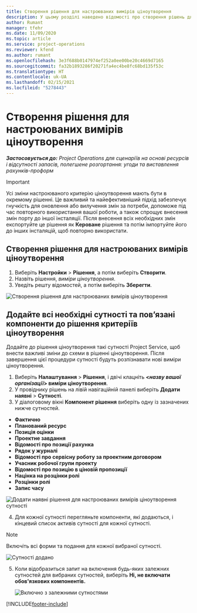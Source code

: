 ```yaml
---
title: Створення рішення для настроюваних вимірів ціноутворення
description: У цьому розділі наведено відомості про створення рішень для настроювань вимірів ціноутворення.
author: Rumant
manager: tfehr
ms.date: 11/09/2020
ms.topic: article
ms.service: project-operations
ms.reviewer: kfend
ms.author: rumant
ms.openlocfilehash: 3e3f688b0147974ef252a0ee00be20c4669d7165
ms.sourcegitcommit: fa32b1893286f20271fa4ec4be8fc68bd135f53c
ms.translationtype: HT
ms.contentlocale: uk-UA
ms.lasthandoff: 02/15/2021
ms.locfileid: "5278443"
---
```

# <a name="create-a-solution-for-custom-pricing-dimensions"></a>Створення рішення для настроюваних вимірів ціноутворення

 _**Застосовується до:** Project Operations для сценаріїв на основі ресурсів і відсутності запасів, полегшене розгортання: угоди та виставлення рахунків-проформ_ 

>[!IMPORTANT]
>Усі зміни настроюваного критерію ціноутворення мають бути в окремому рішенні. Це важливий та найефективніший підхід забезпечує гнучкість для оновлення або вилучення змін за потреби, допоможе під час повторного використання вашої роботи, а також спрощує внесення змін порту до іншої інсталяції. Після внесення всіх необхідних змін експортуйте це рішення як **Кероване** рішення та потім імпортуйте його до інших інсталяцій, щоб повторно використати.

## <a name="create-a-solution-for-custom-pricing-dimensions"></a>Створення рішення для настроюваних вимірів ціноутворення

1.  Виберіть **Настройки** > **Рішення**, а потім виберіть **Створити**.
2.  Назвіть рішення, *<your organization name> виміри ціноутворення*.
3. Уведіть решту відомостей, а потім виберіть **Зберегти**.

  ![Створення рішення для настроюваних вимірів ціноутворення](./media/Creation-of-custom-pricing-dimension-solution.png)
 
## <a name="add-all-required-entities-and-related-components-to-the-pricing-dimension-solution"></a>Додайте всі необхідні сутності та пов’язані компоненти до рішення критеріїв ціноутворення

Додайте до рішення ціноутворення такі сутності Project Service, щоб внести важливі зміни до схеми в рішенні ціноутворення. Після завершення цієї процедури сутності будуть розпізнавати нові виміри ціноутворення.

1.  Виберіть **Налаштування** > **Рішення**, і двічі клацніть **<*назву вашої організації*> виміри ціноутворення**.
2.  У провіднику рішень на лівій навігаційній панелі виберіть **Додати наявні** > **Сутності**.
3.  У діалоговому вікні **Компонент рішення** виберіть одну із зазначених нижче сутностей.
 
   - **Фактично**
   - **Планований ресурс**
   - **Позиція оцінки**
   - **Проектне завдання**
   - **Відомості про позиції рахунка**
   - **Рядок у журналі**
   - **Відомості про сервісну роботу за проектним договором**
   - **Учасник робочої групи проекту**
   - **Відомості про позицію в ціновій пропозиції**
   - **Націнка на розцінки ролі**
   - **Розцінки ролі**
   - **Запис часу**
 
   ![Додати наявні рішення для настроюваних вимірів ціноутворення сутності](./media/Existing-entities-to-PD-solution.png)
 
 4. Для кожної сутності перегляньте компоненти, які додаються, і кінцевий список активів сутності для кожної сутності. 

   >[!NOTE]
   > Включіть всі форми та подання для кожної вибраної сутності.

  ![Сутності додано](./media/solution-component-selection.png)


5.  Коли відобразиться запит на включення будь-яких залежних сутностей для вибраних сутностей, виберіть **Ні, не включати обов'язкових компонентів.**

    ![Включно з залежними сутностями](./media/Do-not-include-required.png)


[!INCLUDE[footer-include](../includes/footer-banner.md)]